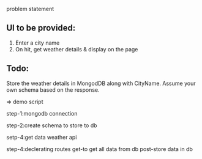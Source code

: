 problem statement

## UI to be provided:

1. Enter a city name
2. On hit, get weather details & display on the page

## Todo:

Store the weather details in MongodDB along with CityName.
Assume your own schema based on the response.

=> demo script

step-1:mongodb connection

step-2:create schema to store to db

setp-4:get data weather api

step-4:declerating routes
get-to get all data from db
post-store data in db
